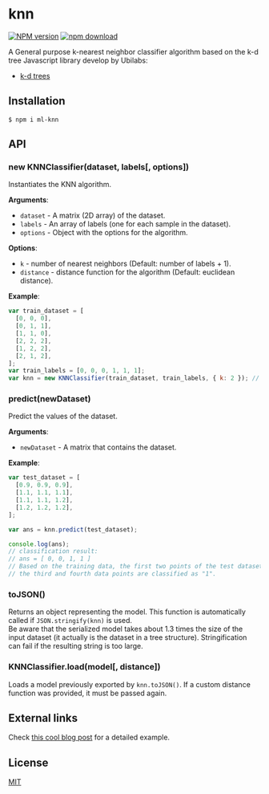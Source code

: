 # knn

[![NPM version][npm-image]][npm-url]
[![npm download][download-image]][download-url]

A General purpose k-nearest neighbor classifier algorithm based on the k-d tree Javascript library develop by Ubilabs:

- [k-d trees](https://github.com/ubilabs/kd-tree-javascript)

## Installation

`$ npm i ml-knn`

## API

### new KNNClassifier(dataset, labels[, options])

Instantiates the KNN algorithm.

**Arguments**:

- `dataset` - A matrix (2D array) of the dataset.
- `labels` - An array of labels (one for each sample in the dataset).
- `options` - Object with the options for the algorithm.

**Options**:

- `k` - number of nearest neighbors (Default: number of labels + 1).
- `distance` - distance function for the algorithm (Default: euclidean distance).

**Example**:

```js
var train_dataset = [
  [0, 0, 0],
  [0, 1, 1],
  [1, 1, 0],
  [2, 2, 2],
  [1, 2, 2],
  [2, 1, 2],
];
var train_labels = [0, 0, 0, 1, 1, 1];
var knn = new KNNClassifier(train_dataset, train_labels, { k: 2 }); // consider 2 nearest neighbors
```

### predict(newDataset)

Predict the values of the dataset.

**Arguments**:

- `newDataset` - A matrix that contains the dataset.

**Example**:

```js
var test_dataset = [
  [0.9, 0.9, 0.9],
  [1.1, 1.1, 1.1],
  [1.1, 1.1, 1.2],
  [1.2, 1.2, 1.2],
];

var ans = knn.predict(test_dataset);

console.log(ans);
// classification result:
// ans = [ 0, 0, 1, 1 ]
// Based on the training data, the first two points of the test dataset are classified as "0" (type 0, perhaps),
// the third and fourth data points are classified as "1".
```

### toJSON()

Returns an object representing the model. This function is automatically called if `JSON.stringify(knn)` is used.  
Be aware that the serialized model takes about 1.3 times the size of the input dataset (it actually is the dataset in a tree structure). Stringification can fail if the resulting string is too large.

### KNNClassifier.load(model[, distance])

Loads a model previously exported by `knn.toJSON()`. If a custom distance function was provided, it must be passed again.

## External links

Check [this cool blog post](https://hackernoon.com/machine-learning-with-javascript-part-2-da994c17d483) for a detailed example.


## License

[MIT](./LICENSE)

[npm-image]: https://img.shields.io/npm/v/ml-knn.svg?style=flat-square
[npm-url]: https://npmjs.org/package/ml-knn
[download-image]: https://img.shields.io/npm/dm/ml-knn.svg?style=flat-square
[download-url]: https://npmjs.org/package/ml-knn
